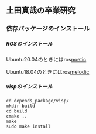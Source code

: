 ## 土田真哉の卒業研究

### 依存パッケージのインストール
##### ROSのインストール
Ubuntu20.04のときにはros<a href="http://wiki.ros.org/noetic/Installation/Ubuntu">noetic</a>

Ubuntu18.04のときにはros<a href="http://wiki.ros.org/melodic/Installation/Ubuntu">melodic</a>
##### vispのインストール
```
cd depends_package/visp/
mkdir build
cd build
cmake ..
make
sudo make install
```
